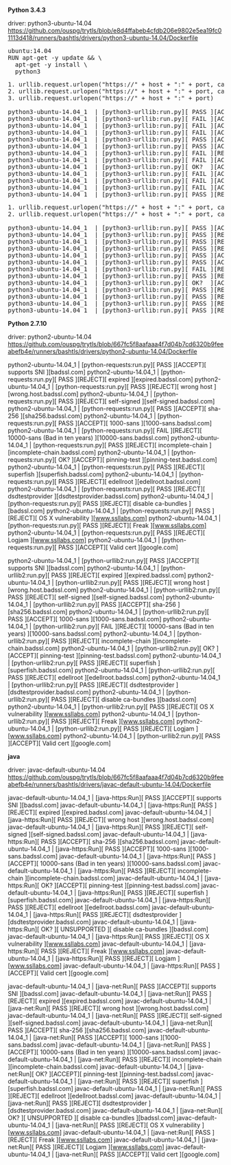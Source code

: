**Python 3.4.3**

driver: python3-ubuntu-14.04
https://github.com/ouspg/trytls/blob/e8d4ffabeb4cfdb206e9802e5ea19fc01113d418/runners/bashtls/drivers/python3-ubuntu-14.04/Dockerfile

<pre>
ubuntu:14.04
RUN apt-get -y update && \
  apt-get -y install \
  python3
</pre>

<pre>
1. urllib.request.urlopen("https://" + host + ":" + port, cafile=cafile, cadefault=False)
2. urllib.request.urlopen("https://" + host + ":" + port, cafile=cafile)
3. urllib.request.urlopen("https://" + host + ":" + port)

python3-ubuntu-14.04_1  | [python3-urllib:run.py][ PASS ][ACCEPT][ supports SNI                  ][badssl.com]
python3-ubuntu-14.04_1  | [python3-urllib:run.py][ FAIL ][ACCEPT][ expired                       ][expired.badssl.com]
python3-ubuntu-14.04_1  | [python3-urllib:run.py][ FAIL ][ACCEPT][ wrong host                    ][wrong.host.badssl.com]
python3-ubuntu-14.04_1  | [python3-urllib:run.py][ FAIL ][ACCEPT][ self-signed                   ][self-signed.badssl.com]
python3-ubuntu-14.04_1  | [python3-urllib:run.py][ PASS ][ACCEPT][ sha-256                       ][sha256.badssl.com]
python3-ubuntu-14.04_1  | [python3-urllib:run.py][ PASS ][ACCEPT][ 1000-sans                     ][1000-sans.badssl.com]
python3-ubuntu-14.04_1  | [python3-urllib:run.py][ FAIL ][REJECT][ 10000-sans (Bad in ten years) ][10000-sans.badssl.com]
python3-ubuntu-14.04_1  | [python3-urllib:run.py][ FAIL ][ACCEPT][ incomplete-chain              ][incomplete-chain.badssl.com]
python3-ubuntu-14.04_1  | [python3-urllib:run.py][ OK?  ][ACCEPT][ pinning-test                  ][pinning-test.badssl.com]
python3-ubuntu-14.04_1  | [python3-urllib:run.py][ FAIL ][ACCEPT][ superfish                     ][superfish.badssl.com]
python3-ubuntu-14.04_1  | [python3-urllib:run.py][ FAIL ][ACCEPT][ edellroot                     ][edellroot.badssl.com]
python3-ubuntu-14.04_1  | [python3-urllib:run.py][ FAIL ][ACCEPT][ dsdtestprovider               ][dsdtestprovider.badssl.com]
python3-ubuntu-14.04_1  | [python3-urllib:run.py][ PASS ][REJECT][ disable ca-bundles            ][badssl.com]
</pre>

<pre>
1. urllib.request.urlopen("https://" + host + ":" + port, cafile=cafile, cadefault=True)
2. urllib.request.urlopen("https://" + host + ":" + port, cadefault=True)

python3-ubuntu-14.04_1  | [python3-urllib:run.py][ PASS ][ACCEPT][ supports SNI                  ][badssl.com]
python3-ubuntu-14.04_1  | [python3-urllib:run.py][ PASS ][REJECT][ expired                       ][expired.badssl.com]
python3-ubuntu-14.04_1  | [python3-urllib:run.py][ PASS ][REJECT][ wrong host                    ][wrong.host.badssl.com]
python3-ubuntu-14.04_1  | [python3-urllib:run.py][ PASS ][REJECT][ self-signed                   ][self-signed.badssl.com]
python3-ubuntu-14.04_1  | [python3-urllib:run.py][ PASS ][ACCEPT][ sha-256                       ][sha256.badssl.com]
python3-ubuntu-14.04_1  | [python3-urllib:run.py][ PASS ][ACCEPT][ 1000-sans                     ][1000-sans.badssl.com]
python3-ubuntu-14.04_1  | [python3-urllib:run.py][ FAIL ][REJECT][ 10000-sans (Bad in ten years) ][10000-sans.badssl.com]
python3-ubuntu-14.04_1  | [python3-urllib:run.py][ PASS ][REJECT][ incomplete-chain              ][incomplete-chain.badssl.com]
python3-ubuntu-14.04_1  | [python3-urllib:run.py][ OK?  ][ACCEPT][ pinning-test                  ][pinning-test.badssl.com]
python3-ubuntu-14.04_1  | [python3-urllib:run.py][ PASS ][REJECT][ superfish                     ][superfish.badssl.com]
python3-ubuntu-14.04_1  | [python3-urllib:run.py][ PASS ][REJECT][ edellroot                     ][edellroot.badssl.com]
python3-ubuntu-14.04_1  | [python3-urllib:run.py][ PASS ][REJECT][ dsdtestprovider               ][dsdtestprovider.badssl.com]
python3-ubuntu-14.04_1  | [python3-urllib:run.py][ PASS ][REJECT][ disable ca-bundles            ][badssl.com]
</pre>


**Python 2.7.10**

driver: python2-ubuntu-14.04
https://github.com/ouspg/trytls/blob/667fc5f8aafaaa4f7d04b7cd6320b9feeabefb4e/runners/bashtls/drivers/python2-ubuntu-14.04/Dockerfile

python2-ubuntu-14.04_1  | [python-requests:run.py][ PASS ][ACCEPT][ supports SNI                  ][badssl.com]
python2-ubuntu-14.04_1  | [python-requests:run.py][ PASS ][REJECT][ expired                       ][expired.badssl.com]
python2-ubuntu-14.04_1  | [python-requests:run.py][ PASS ][REJECT][ wrong host                    ][wrong.host.badssl.com]
python2-ubuntu-14.04_1  | [python-requests:run.py][ PASS ][REJECT][ self-signed                   ][self-signed.badssl.com]
python2-ubuntu-14.04_1  | [python-requests:run.py][ PASS ][ACCEPT][ sha-256                       ][sha256.badssl.com]
python2-ubuntu-14.04_1  | [python-requests:run.py][ PASS ][ACCEPT][ 1000-sans                     ][1000-sans.badssl.com]
python2-ubuntu-14.04_1  | [python-requests:run.py][ FAIL ][REJECT][ 10000-sans (Bad in ten years) ][10000-sans.badssl.com]
python2-ubuntu-14.04_1  | [python-requests:run.py][ PASS ][REJECT][ incomplete-chain              ][incomplete-chain.badssl.com]
python2-ubuntu-14.04_1  | [python-requests:run.py][ OK?  ][ACCEPT][ pinning-test                  ][pinning-test.badssl.com]
python2-ubuntu-14.04_1  | [python-requests:run.py][ PASS ][REJECT][ superfish                     ][superfish.badssl.com]
python2-ubuntu-14.04_1  | [python-requests:run.py][ PASS ][REJECT][ edellroot                     ][edellroot.badssl.com]
python2-ubuntu-14.04_1  | [python-requests:run.py][ PASS ][REJECT][ dsdtestprovider               ][dsdtestprovider.badssl.com]
python2-ubuntu-14.04_1  | [python-requests:run.py][ PASS ][REJECT][ disable ca-bundles            ][badssl.com]
python2-ubuntu-14.04_1  | [python-requests:run.py][ PASS ][REJECT][ OS X vulnerability ][www.ssllabs.com]
python2-ubuntu-14.04_1  | [python-requests:run.py][ PASS ][REJECT][ Freak              ][www.ssllabs.com]
python2-ubuntu-14.04_1  | [python-requests:run.py][ PASS ][REJECT][ Logjam             ][www.ssllabs.com]
python2-ubuntu-14.04_1  | [python-requests:run.py][ PASS ][ACCEPT][ Valid cert ][google.com]

python2-ubuntu-14.04_1  | [python-urllib2:run.py][ PASS ][ACCEPT][ supports SNI                  ][badssl.com]
python2-ubuntu-14.04_1  | [python-urllib2:run.py][ PASS ][REJECT][ expired                       ][expired.badssl.com]
python2-ubuntu-14.04_1  | [python-urllib2:run.py][ PASS ][REJECT][ wrong host                    ][wrong.host.badssl.com]
python2-ubuntu-14.04_1  | [python-urllib2:run.py][ PASS ][REJECT][ self-signed                   ][self-signed.badssl.com]
python2-ubuntu-14.04_1  | [python-urllib2:run.py][ PASS ][ACCEPT][ sha-256                       ][sha256.badssl.com]
python2-ubuntu-14.04_1  | [python-urllib2:run.py][ PASS ][ACCEPT][ 1000-sans                     ][1000-sans.badssl.com]
python2-ubuntu-14.04_1  | [python-urllib2:run.py][ FAIL ][REJECT][ 10000-sans (Bad in ten years) ][10000-sans.badssl.com]
python2-ubuntu-14.04_1  | [python-urllib2:run.py][ PASS ][REJECT][ incomplete-chain              ][incomplete-chain.badssl.com]
python2-ubuntu-14.04_1  | [python-urllib2:run.py][ OK?  ][ACCEPT][ pinning-test                  ][pinning-test.badssl.com]
python2-ubuntu-14.04_1  | [python-urllib2:run.py][ PASS ][REJECT][ superfish                     ][superfish.badssl.com]
python2-ubuntu-14.04_1  | [python-urllib2:run.py][ PASS ][REJECT][ edellroot                     ][edellroot.badssl.com]
python2-ubuntu-14.04_1  | [python-urllib2:run.py][ PASS ][REJECT][ dsdtestprovider               ][dsdtestprovider.badssl.com]
python2-ubuntu-14.04_1  | [python-urllib2:run.py][ PASS ][REJECT][ disable ca-bundles            ][badssl.com]
python2-ubuntu-14.04_1  | [python-urllib2:run.py][ PASS ][REJECT][ OS X vulnerability ][www.ssllabs.com]
python2-ubuntu-14.04_1  | [python-urllib2:run.py][ PASS ][REJECT][ Freak              ][www.ssllabs.com]
python2-ubuntu-14.04_1  | [python-urllib2:run.py][ PASS ][REJECT][ Logjam             ][www.ssllabs.com]
python2-ubuntu-14.04_1  | [python-urllib2:run.py][ PASS ][ACCEPT][ Valid cert ][google.com]

**java**

driver: javac-default-ubuntu-14.04
https://github.com/ouspg/trytls/blob/667fc5f8aafaaa4f7d04b7cd6320b9feeabefb4e/runners/bashtls/drivers/javac-default-ubuntu-14.04/Dockerfile

javac-default-ubuntu-14.04_1  | [java-https:Run][ PASS ][ACCEPT][ supports SNI                  ][badssl.com]
javac-default-ubuntu-14.04_1  | [java-https:Run][ PASS ][REJECT][ expired                       ][expired.badssl.com]
javac-default-ubuntu-14.04_1  | [java-https:Run][ PASS ][REJECT][ wrong host                    ][wrong.host.badssl.com]
javac-default-ubuntu-14.04_1  | [java-https:Run][ PASS ][REJECT][ self-signed                   ][self-signed.badssl.com]
javac-default-ubuntu-14.04_1  | [java-https:Run][ PASS ][ACCEPT][ sha-256                       ][sha256.badssl.com]
javac-default-ubuntu-14.04_1  | [java-https:Run][ PASS ][ACCEPT][ 1000-sans                     ][1000-sans.badssl.com]
javac-default-ubuntu-14.04_1  | [java-https:Run][ PASS ][ACCEPT][ 10000-sans (Bad in ten years) ][10000-sans.badssl.com]
javac-default-ubuntu-14.04_1  | [java-https:Run][ PASS ][REJECT][ incomplete-chain              ][incomplete-chain.badssl.com]
javac-default-ubuntu-14.04_1  | [java-https:Run][ OK?  ][ACCEPT][ pinning-test                  ][pinning-test.badssl.com]
javac-default-ubuntu-14.04_1  | [java-https:Run][ PASS ][REJECT][ superfish                     ][superfish.badssl.com]
javac-default-ubuntu-14.04_1  | [java-https:Run][ PASS ][REJECT][ edellroot                     ][edellroot.badssl.com]
javac-default-ubuntu-14.04_1  | [java-https:Run][ PASS ][REJECT][ dsdtestprovider               ][dsdtestprovider.badssl.com]
javac-default-ubuntu-14.04_1  | [java-https:Run][ OK?  ][ UNSUPPORTED  ][ disable ca-bundles            ][badssl.com]
javac-default-ubuntu-14.04_1  | [java-https:Run][ PASS ][REJECT][ OS X vulnerability ][www.ssllabs.com]
javac-default-ubuntu-14.04_1  | [java-https:Run][ PASS ][REJECT][ Freak              ][www.ssllabs.com]
javac-default-ubuntu-14.04_1  | [java-https:Run][ PASS ][REJECT][ Logjam             ][www.ssllabs.com]
javac-default-ubuntu-14.04_1  | [java-https:Run][ PASS ][ACCEPT][ Valid cert ][google.com]

javac-default-ubuntu-14.04_1  | [java-net:Run][ PASS ][ACCEPT][ supports SNI                  ][badssl.com]
javac-default-ubuntu-14.04_1  | [java-net:Run][ PASS ][REJECT][ expired                       ][expired.badssl.com]
javac-default-ubuntu-14.04_1  | [java-net:Run][ PASS ][REJECT][ wrong host                    ][wrong.host.badssl.com]
javac-default-ubuntu-14.04_1  | [java-net:Run][ PASS ][REJECT][ self-signed                   ][self-signed.badssl.com]
javac-default-ubuntu-14.04_1  | [java-net:Run][ PASS ][ACCEPT][ sha-256                       ][sha256.badssl.com]
javac-default-ubuntu-14.04_1  | [java-net:Run][ PASS ][ACCEPT][ 1000-sans                     ][1000-sans.badssl.com]
javac-default-ubuntu-14.04_1  | [java-net:Run][ PASS ][ACCEPT][ 10000-sans (Bad in ten years) ][10000-sans.badssl.com]
javac-default-ubuntu-14.04_1  | [java-net:Run][ PASS ][REJECT][ incomplete-chain              ][incomplete-chain.badssl.com]
javac-default-ubuntu-14.04_1  | [java-net:Run][ OK?  ][ACCEPT][ pinning-test                  ][pinning-test.badssl.com]
javac-default-ubuntu-14.04_1  | [java-net:Run][ PASS ][REJECT][ superfish                     ][superfish.badssl.com]
javac-default-ubuntu-14.04_1  | [java-net:Run][ PASS ][REJECT][ edellroot                     ][edellroot.badssl.com]
javac-default-ubuntu-14.04_1  | [java-net:Run][ PASS ][REJECT][ dsdtestprovider               ][dsdtestprovider.badssl.com]
javac-default-ubuntu-14.04_1  | [java-net:Run][ OK?  ][ UNSUPPORTED  ][ disable ca-bundles            ][badssl.com]
javac-default-ubuntu-14.04_1  | [java-net:Run][ PASS ][REJECT][ OS X vulnerability ][www.ssllabs.com]
javac-default-ubuntu-14.04_1  | [java-net:Run][ PASS ][REJECT][ Freak              ][www.ssllabs.com]
javac-default-ubuntu-14.04_1  | [java-net:Run][ PASS ][REJECT][ Logjam             ][www.ssllabs.com]
javac-default-ubuntu-14.04_1  | [java-net:Run][ PASS ][ACCEPT][ Valid cert ][google.com]
